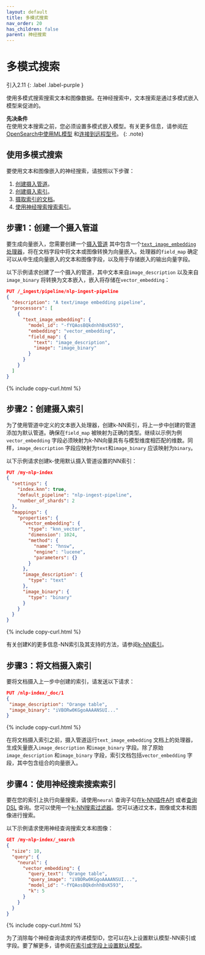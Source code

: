 ```yaml
---
layout: default
title: 多模式搜索
nav_order: 20
has_children: false
parent: 神经搜索
---
```


# 多模式搜索
引入2.11
{: .label .label-purple }

使用多模式搜索搜索文本和图像数据。在神经搜索中，文本搜索是通过多模式嵌入模型来促进的。

**先决条件**<br>
在使用文本搜索之前，您必须设置多模式嵌入模型。有关更多信息，请参阅[在OpenSearch中使用ML模型]({{site.url}}{{site.baseurl}}/ml-commons-plugin/ml-framework/) 和[连接到远程型号]({{site.url}}{{site.baseurl}}/ml-commons-plugin/extensibility/index/)。
{: .note}

## 使用多模式搜索

要使用文本和图像嵌入的神经搜索，请按照以下步骤：

1. [创建摄入管道](#step-1-create-an-ingest-pipeline)。
1. [创建摄入索引](#step-2-create-an-index-for-ingestion)。
1. [摄取索引的文档](#step-3-ingest-documents-into-the-index)。
1. [使用神经搜索搜索索引](#step-4-search-the-index-using-neural-search)。

## 步骤1：创建一个摄入管道

要生成向量嵌入，您需要创建一个[摄入管道]({{site.url}}{{site.baseurl}}/api-reference/ingest-apis/index/) 其中包含一个[`text_image_embedding` 处理器]({{site.url}}{{site.baseurl}}/api-reference/ingest-apis/processors/text-image-embedding/)，将在文档字段中将文本或图像转换为向量嵌入。处理器的`field_map` 确定可以从中生成向量嵌入的文本和图像字段，以及用于存储嵌入的输出向量字段。

以下示例请求创建了一个摄入的管道，其中文本来自`image_description` 以及来自`image_binary` 将转换为文本嵌入，嵌入将存储在`vector_embedding`：

```json
PUT /_ingest/pipeline/nlp-ingest-pipeline
{
  "description": "A text/image embedding pipeline",
  "processors": [
    {
      "text_image_embedding": {
        "model_id": "-fYQAosBQkdnhhBsK593",
        "embedding": "vector_embedding",
        "field_map": {
          "text": "image_description",
          "image": "image_binary"
        }
      }
    }
  ]
}
```
{% include copy-curl.html %}

## 步骤2：创建摄入索引

为了使用管道中定义的文本嵌入处理器，创建k-NN索引，将上一步中创建的管道添加为默认管道。确保在`field_map` 被映射为正确的类型。继续以示例为例`vector_embedding` 字段必须映射为k-NN向量具有与模型维度相匹配的维数。同样，`image_description` 字段应映射为`text`和`image_binary` 应该映射为`binary`。

以下示例请求创建k-使用默认摄入管道设置的NN索引：

```json
PUT /my-nlp-index
{
  "settings": {
    "index.knn": true,
    "default_pipeline": "nlp-ingest-pipeline",
    "number_of_shards": 2
  },
  "mappings": {
    "properties": {
      "vector_embedding": {
        "type": "knn_vector",
        "dimension": 1024,
        "method": {
          "name": "hnsw",
          "engine": "lucene",
          "parameters": {}
        }
      },
      "image_description": {
        "type": "text"
      },
      "image_binary": {
        "type": "binary"
      }
    }
  }
}
```
{% include copy-curl.html %}

有关创建K的更多信息-NN索引及其支持的方法，请参阅[k-NN索引]({{site.url}}{{site.baseurl}}/search-plugins/knn/knn-index/)。

## 步骤3：将文档摄入索引

要将文档摄入上一步中创建的索引，请发送以下请求：

```json
PUT /nlp-index/_doc/1
{
 "image_description": "Orange table",
 "image_binary": "iVBORw0KGgoAAAANSUI..."
}
```
{% include copy-curl.html %}

在将文档摄入索引之前，摄入管道运行`text_image_embedding` 文档上的处理器，生成矢量嵌入`image_description` 和`image_binary` 字段。除了原始`image_description` 和`image_binary` 字段，索引文档包括`vector_embedding` 字段，其中包含组合的向量嵌入。

## 步骤4：使用神经搜索搜索索引

要在您的索引上执行向量搜索，请使用`neural` 查询子句在[k-NN插件API]({{site.url}}{{site.baseurl}}/search-plugins/knn/api/#search-model) 或者[查询DSL]({{site.url}}{{site.baseurl}}/opensearch/query-dsl/index/) 查询。您可以使用一个[k-NN搜索过滤器]({{site.url}}{{site.baseurl}}/search-plugins/knn/filter-search-knn/)。您可以通过文本，图像或文本和图像进行搜索。

以下示例请求使用神经查询搜索文本和图像：

```json
GET /my-nlp-index/_search
{
  "size": 10,
  "query": {
    "neural": {
      "vector_embedding": {
        "query_text": "Orange table",
        "query_image": "iVBORw0KGgoAAAANSUI...",
        "model_id": "-fYQAosBQkdnhhBsK593",
        "k": 5
      }
    }
  }
}
```
{% include copy-curl.html %}

为了消除每个神经查询请求的传递模型ID，您可以在k上设置默认模型-NN索引或字段。要了解更多，请参阅[在索引或字段上设置默认模型]({{site.url}}{{site.baseurl}}/search-plugins/neural-text-search/##setting-a-default-model-on-an-index-or-field)。


